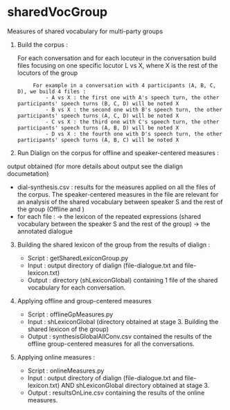 # sharedVocGroup
Measures of shared vocabulary for multi-party groups


1. Build the corpus : 

    For each conversation and for each locuteur in the conversation 
        build files focusing on one specific locutor 
            L vs X, where X is the rest of the locutors of the group
            
            For example in a conversation with 4 participants (A, B, C, D), we build 4 files : 
                - A vs X : the first one with A's speech turn, the other participants' speech turns (B, C, D) will be noted X
                - B vs X : the second one with B's speech turn, the other participants' speech turns (A, C, D) will be noted X
                - C vs X : the third one with C's speech turn, the other participants' speech turns (A, B, D) will be noted X
                - D vs X : the fourth one with D's speech turn, the other participants' speech turns (A, B, C) will be noted X 
                

2. Run Dialign on the corpus for offline and speaker-centered measures : 

output obtained (for more details about output see the dialign documetation)
- dial-synthesis.csv : results for the measures applied on all the files of the corpus. The speaker-centered measures in the file are relevant for an analysis of the shared vocabulary between speaker S and the rest of the group (Offline and )
- for each file : 
    -> the lexicon of the repeated expressions (shared vocabulary between the speaker S and the rest of the group)
    -> the annotated dialogue
 

3. Building the shared lexicon of the group from the results of dialign : 
   - Script : getSharedLexiconGroup.py
   - Input : output directory of dialign (file-dialogue.txt and file-lexicon.txt)
   - Output : directory (shLexiconGlobal) containing 1 file of the shared vocabulary for each conversation. 

4. Applying offline and group-centered measures
   - Script : offlineGpMeasures.py
   - Input : shLexiconGlobal (directory obtained at stage 3. Building the shared lexicon of the group)
   - Output : synthesisGlobalAllConv.csv contained the results of the offline group-centered measures for all the conversations. 

5. Applying online measures : 
    - Script : onlineMeasures.py
    - Input : output directory of dialign (file-dialogue.txt and file-lexicon.txt) AND shLexiconGlobal directory obtained at stage 3. 
    - Output : resultsOnLine.csv containing the results of the online measures. 
